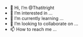 - 👋 Hi, I’m @Thatitright
- 👀 I’m interested in ...
- 🌱 I’m currently learning ...
- 💞️ I’m looking to collaborate on ...
- 📫 How to reach me ...

<!---
Thatitright/Thatitright is a ✨ special ✨ repository because its `README.md` (this file) appears on your GitHub profile.
You can click the Preview link to take a look at your changes.
--->
